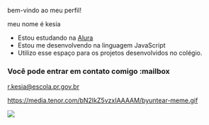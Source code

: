 bem-vindo ao meu perfil!

meu nome é kesia

- Estou estudando na [Alura](https://www.alura.com.br)
- Estou me desenvolvendo na linguagem JavaScript
- Utilizo esse espaço para os projetos desenvolvidos no colégio.

### Você pode entrar em contato comigo :mailbox

r.kesia@escola.pr.gov.br

https://media.tenor.com/bN2IkZ5vzxIAAAAM/byuntear-meme.gif

![](https://media.tenor.com/bN2IkZ5vzxIAAAAM/byuntear-meme.gif)
